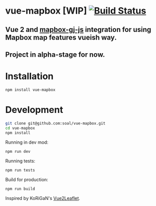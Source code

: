 # vue-mapbox [WIP]  [![Build Status](https://travis-ci.org/soal/vue-mapbox.svg?branch=master)](https://travis-ci.org/soal/vue-mapbox)
## Vue 2 and [mapbox-gj-js](https://www.mapbox.com/mapbox-gl-js/api/) integration for using Mapbox map features vueish way.

## Project in alpha-stage for now.

# Installation

```
npm install vue-mapbox
```

# Development
```bash
git clone git@github.com:soal/vue-mapbox.git
cd vue-mapbox
npm install
```
Running in dev mod:
```
npm run dev
```
Running tests:
```
npm run tests
```
Build for production:
```
npm run build
```

Inspired by KoRiGaN's [Vue2Leaflet](https://github.com/KoRiGaN/Vue2Leaflet).
